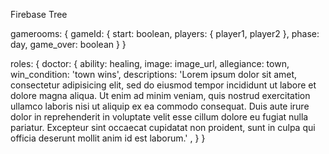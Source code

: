 Firebase Tree

gamerooms: {
  gameId: {
    start: boolean,
    players: {
      player1, player2
    },
    phase: day,
    game_over: boolean
  }
}

roles: {
  doctor: {
    ability: healing,
    image: image_url,
    allegiance: town,
    win_condition: 'town wins',
    descriptions: 'Lorem ipsum dolor sit amet, consectetur adipisicing elit, sed do eiusmod tempor incididunt ut labore et dolore magna aliqua. Ut enim ad minim veniam, quis nostrud exercitation ullamco laboris nisi ut aliquip ex ea commodo consequat. Duis aute irure dolor in reprehenderit in voluptate velit esse cillum dolore eu fugiat nulla pariatur. Excepteur sint occaecat cupidatat non proident, sunt in culpa qui officia deserunt mollit anim id est laborum.' ,
  }
}
